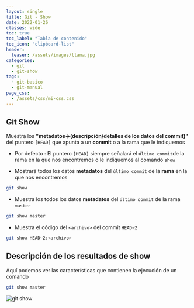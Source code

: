```yaml
---
layout: single
title: Git - Show
date: 2022-01-26
classes: wide
toc: true
toc_label: "Tabla de contenido"
toc_icon: "clipboard-list"
header:
  teaser: /assets/images/llama.jpg
categories:
  - git
  - git-show
tags:
  - git-basico
  - git-manual
page_css: 
  - /assets/css/mi-css.css
---
```


## Git Show

Muestra los **"metadatos→(descripción/detalles de los datos del commit)"** del puntero ``[HEAD]`` que apunta a un **commit** o a la rama que le indiquemos

* Por defecto : El puntero ``[HEAD]`` siempre señalará el ``último commit``de la rama en la que nos encontremos o le indiquemos al comando ``show``

* Mostrará todos los datos **metadatos** del ``último commit`` de la **rama** en la que nos encontremos

```bash
git show
```

* Muestra los todos los datos **metadatos** del ``último commit`` de la rama ``master``

```bash
git show master
```

* Muestra el código del ``<archivo>`` del commit ``HEAD~2``

```bash
git show HEAD~2:<archivo>
```

## Descripción de los resultados de show

Aquí podemos ver las características que contienen la ejecución de un comando 

```bash
git show master
```

![git show](https://github.com/rvsweb/guia-basica-git-github/blob/master/assets/images/show/show-datos-conceptos.jpg?raw=true)
